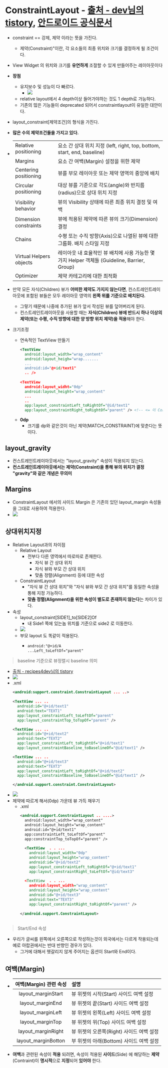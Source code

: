 ConstraintLayout - [출처 - dev님의 tistory](https://recipes4dev.tistory.com/158), [안드로이드 공식문서](https://developer.android.com/reference/android/support/constraint/ConstraintLayout)
===
* constraint == 강제, 제약 이라는 뜻을 가진다.
  * 제약(Constraint)"이란, 각 요소들의 최종 위치와 크기를 결정하게 될 조건이다.
* View Widget 의 위치와 크기를 **유연하게** 조절할 수 있게 만들어주는 레이아웃이다
* **장점**
  * 유지보수 및 성능이 다 빠르다.
    * ![](img/constaintlayout_performance.png)
  * relative layout에서 4 depth이상 들어가야하는 것도 1 depth로 가능하다.
  * 기존의 많은 기능들이 deprecated 되어서 constraintlayout이 유일한 대안이다.
* layout_constraint[제약조건]의 형식을 가진다.
* **많은 수의 제약조건들을 가지고 있다.**
* |||
  |----|----|
  |Relative positioning|요소 간 상대 위치 지정 (left, right, top, bottom, start, end, baseline)|
  |Margins|요소 간 여백(Margin) 설정을 위한 제약|
  |Centering positioning|뷰를 부모 레이아웃 또는 제약 영역의 중앙에 배치|
  |Circular positioning|대상 뷰를 기준으로 각도(angle)와 반지름(radius)으로 상대 위치 지정|
  |Visibility behavior|뷰의 Visibility 상태에 따른 최종 위치 결정 및 여백|
  |Dimension constraints|뷰에 적용된 제약에 따른 뷰의 크기(Dimension) 결정|
  |Chains|수평 또는 수직 방향(Axis)으로 나열된 뷰에 대한 그룹화. 배치 스타일 지정|
  |Virtual Helpers objects|레이아웃 내 효율적인 뷰 배치에 사용 가능한 몇 가지 Helper 객체들 (Guideline, Barrier, Group)|
  |Optimizer|제약 카테고리에 대한 최적화|

* 만약 모든 자식(Children) 뷰가 **어떠한 제약도 가지지 않는다면**, 컨스트레인트레이아웃에 포함된 뷰들은 모두 레이아웃 영역의 **왼쪽 위를 기준으로 배치된다.** 
  * 그렇기 때문에 나중에 추가된 뷰가 앞서 작성된 뷰를 덮어버리게 된다.
  * 컨스트레인트레이아웃을 사용할 때는 **자식(Children) 뷰에 반드시 하나 이상의 제약(또는 수평, 수직 방향에 대한 양 방향 위치 제약)을 적용**해야 한다.

* 크기조정
  * 연속적인 TextView 만들기
    ```xml
    <TextView
      android:layout_width="wrap_content"
      android:layout_heigh="wrap.......
      ...
      android:id="@+id/text1"
      .. />
                            
    <TextView
      android:layout_widht="0dp"
      android:layout_height="wrap_content"
      ...
      ..
      app:layout_constraintLeft_toRightOf="@id/text1"
      app:layout_constraintRight_toRightOf="parent" /> <!-- <= 이 Contraint에 조건을 맞춘다는뜻이다.-->
  * **0dp**
    * 크기를 dp와 같은것이 아닌 제약(MATCH_CONSTRAINT)에 맞춘다는 뜻이다.
                                                   
layout_gravity
---
* 컨스트레인트레이아웃에서는 "layout_gravity" 속성이 적용되지 않는다. 
* **컨스트레인트레이아웃에서는 제약(Constraint)을 통해 뷰의 위치가 결정 "gravity"와 같은 개념은 무의미**
                                                          
Margins
---
* ConstraintLayout 에서의 사이드 Margin 은 기존의 있던 layout_margin 속성들을 그대로 사용하여 적용한다.
* ![](img/constaintlayout_margins.png)
                                                         
상대위치지정
---
* Relative Layout과의 차이점
  * Relative Layout
     * 전부다 다른 영역에서 따로따로 존재한다.
       * 자식 뷰 간 상대 위치
       * 자식 뷰와 부모 간 상대 위치
       * 맞춤 정렬(Alignment) 등에 대한 속성 
  * ConstraintLayout
     * "자식 뷰 간 상대 위치"와 "자식 뷰와 부모 간 상대 위치"를 동일한 속성을 통해 지정 가능하다.
     * **맞춤 정렬(Alignment)을 위한 속성이 별도로 존재하지 않는다**는 차이가 있다.
* 속성
  * layout_constraint[SIDE1]_to[SIDE2]Of
     * 내 Side1 쪽에 있는놈 위치를 기준으로 side2 로 이동한다.
  * ![](img/constaintlayout_orientation.png)
  * 부모 layout 도 똑같이 적용된다.
    * ```xml
      android:"@+id/A
      ...Left_toLeftOf="parent"
> baseline 기준으로 뷰정렬시 baseline 의미
  * [출처 - recipes4dev님의 tistory](https://recipes4dev.tistory.com/161?category=658689)
  * ![](https://t1.daumcdn.net/cfile/tistory/9943BD345CB9656119)
  * .xml
    ```xml
    <android:support.constraint.ConstraintLayout ... ..>          
              
    <TextView ... ..
      android:id="@+id/text1"
      android:text="TEXT1"
      app:layout_constraintLeft_toLeftOf="parent"
      app:layout_constraintTop_toTopOf="parent" />

    <TextView ... ..
      android:id="@+id/text2"
      android:text="TEXT2"
      app:layout_constraintLeft_toRightOf="@+id/text1"
      app:layout_constraintBaseline_toBaselineOf="@id/text1" />

    <TextView ... ..
      android:id="@+id/text3"
      android:text="TEXT3"
      app:layout_constraintLeft_toRightOf="@+id/text2"
      app:layout_constraintBaseline_toBaselineOf="@id/text1" />

    </android.support.constraint.ConstraintLayout>
  * ![](img/constraintlayout_baseline.png)
* 제약에 따르게 해서(0dp) 가운데 뷰 가득 채우기 
  * .xml
    ```xml
    <android.support.ConstraintLayout .. ....>
      android:layout_width="wrap_content"
      android:layout_height="wrap_content"
      android:id="@+id/text1"
      app:constraintLeft_toLeftOf="parent"
      app:constraintTop_toTopOf="parent" />
     
      <TextView  . . ...
        android:layout_width="0dp"
        android:layout_height="wrap_content"
        android:id="@+id/text2"
        app:layout_constraintLeft_toRightOf="@+id/text1"
        app:layout_constraintRight_toLeftOf="@id/text3"
              
      <TextView  . . ...
        android:layout_width="wrap_content"
        android:layout_height="wrap_content"
        android:id="@+id/text3"
        android:text="TEXT3"
        app:layout_constraintRight_toRightOf="parent" />
   
    </android.support.ConstraintLayout>
     
> Start/End 속성
* 우리가 글씨를 왼쪽에서 오른쪽으로 작성하는것이 외국에서는 다르게 작용되는데 예로 아랍권에서는 반대 반향인 경우가 있다.
  * 그거에 대해서 헷갈리지 않게 주어지는 옵션이 Start와 End이다.
     
여백(Margin)
---
* |여백(Margin) 관련 속성|설명|
  |:---:|:---|
  |layout_marginStart|뷰 위젯의 시작(Start) 사이드 여백 설정|
  |layout_marginEnd|뷰 위젯의 끝(Start) 사이드 여백 설정|
  |layout_marginLeft|뷰 위젯의 왼쪽(Left) 사이드 여백 설정|
  |layout_marginTop|뷰 위젯의 위(Top) 사이드 여백 설정|
  |layout_marginRight|뷰 위젯의 오른쪽(Right) 사이드 여백 설정|
  |layout_marginBotton|부 위젯의 아래(Bottom) 사이드 여백 설정|
* **여백**과 관련된 속성이 **적용** 되려면, 속성이 적용된 **사이드**(Side) 에 해당하는 **제약**(Contraint)이 **명시적**으로 **지정**되어 **있어야** 한다.
  
